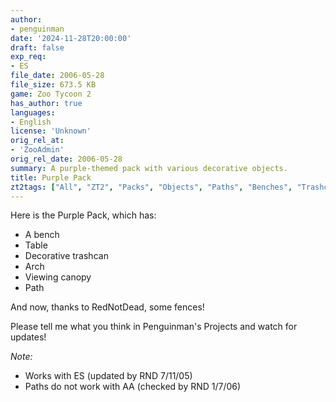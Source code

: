 ```yaml
---
author:
- penguinman
date: '2024-11-28T20:00:00'
draft: false
exp_req:
- ES
file_date: 2006-05-28
file_size: 673.5 KB
game: Zoo Tycoon 2
has_author: true
languages:
- English
license: 'Unknown'
orig_rel_at:
- 'ZooAdmin'
orig_rel_date: 2006-05-28
summary: A purple-themed pack with various decorative objects.
title: Purple Pack
zt2tags: ["All", "ZT2", "Packs", "Objects", "Paths", "Benches", "Trashcans", "Tables", "Arches", "Canopies", "Fences", "Scenery", "Theme Packs"]
---
```

Here is the Purple Pack, which has:  
- A bench  
- Table  
- Decorative trashcan  
- Arch  
- Viewing canopy  
- Path  

And now, thanks to RedNotDead, some fences!  

Please tell me what you think in Penguinman's Projects and watch for updates!  

*Note:*  
- Works with ES (updated by RND 7/11/05)  
- Paths do not work with AA (checked by RND 1/7/06)  
